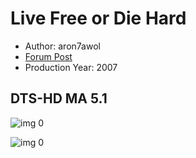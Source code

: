 # Live Free or Die Hard

* Author: aron7awol
* [Forum Post](https://www.avsforum.com/threads/bass-eq-for-filtered-movies.2995212/post-58336896)
* Production Year: 2007

## DTS-HD MA 5.1

![img 0](https://i.imgur.com/oEiihfS.jpg)

![img 0](https://i.imgur.com/ZAQPtWY.jpg)

